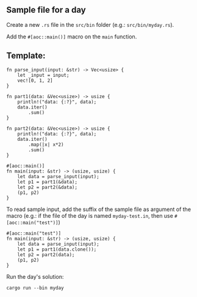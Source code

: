 ## Sample file for a day

Create a new `.rs` file in the `src/bin` folder (e.g.: `src/bin/myday.rs`).

Add the `#[aoc::main()]` macro on the `main` function.

Template:
----------

```
fn parse_input(input: &str) -> Vec<usize> {
    let _input = input;
    vec![0, 1, 2]
}

fn part1(data: &Vec<usize>) -> usize {
    println!("data: {:?}", data);
    data.iter()
        .sum()
}

fn part2(data: &Vec<usize>) -> usize {
    println!("data: {:?}", data);
    data.iter()
        .map(|x| x*2)
        .sum()
}

#[aoc::main()]
fn main(input: &str) -> (usize, usize) {
    let data = parse_input(input);
    let p1 = part1(&data);
    let p2 = part2(&data);
    (p1, p2)
}
```

To read sample input, add the suffix of the sample file as argument
of the macro (e.g.: if the file of the day is named `myday-test.in`, then use `#[aoc::main("test")]`)
```
#[aoc::main("test")]
fn main(input: &str) -> (usize, usize) {
    let data = parse_input(input);
    let p1 = part1(data.clone());
    let p2 = part2(data);
    (p1, p2)
}
```

Run the day's solution:

```
cargo run --bin myday
```
